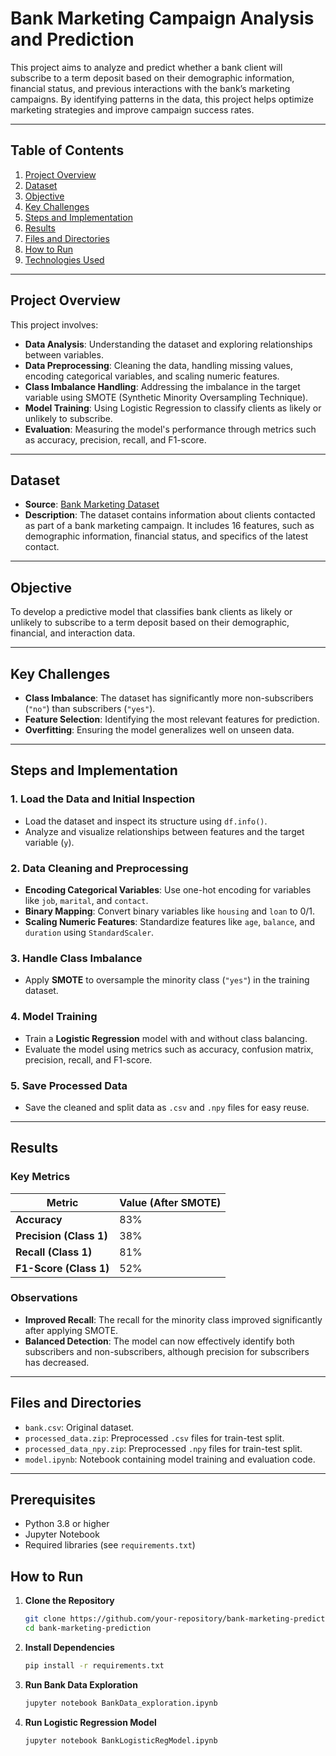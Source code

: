 # Bank Marketing Campaign Analysis and Prediction

This project aims to analyze and predict whether a bank client will subscribe to a term deposit based on their demographic information, financial status, and previous interactions with the bank’s marketing campaigns. By identifying patterns in the data, this project helps optimize marketing strategies and improve campaign success rates.

---

## Table of Contents

1. [Project Overview](#project-overview)
2. [Dataset](#dataset)
3. [Objective](#objective)
4. [Key Challenges](#key-challenges)
5. [Steps and Implementation](#steps-and-implementation)
6. [Results](#results)
7. [Files and Directories](#files-and-directories)
8. [How to Run](#how-to-run)
9. [Technologies Used](#technologies-used)

---

## Project Overview

This project involves:

- **Data Analysis**: Understanding the dataset and exploring relationships between variables.
- **Data Preprocessing**: Cleaning the data, handling missing values, encoding categorical variables, and scaling numeric features.
- **Class Imbalance Handling**: Addressing the imbalance in the target variable using SMOTE (Synthetic Minority Oversampling Technique).
- **Model Training**: Using Logistic Regression to classify clients as likely or unlikely to subscribe.
- **Evaluation**: Measuring the model's performance through metrics such as accuracy, precision, recall, and F1-score.

---

## Dataset

- **Source**: [Bank Marketing Dataset](https://archive.ics.uci.edu/dataset/222/bank+marketing)
- **Description**: The dataset contains information about clients contacted as part of a bank marketing campaign. It includes 16 features, such as demographic information, financial status, and specifics of the latest contact.

---

## Objective

To develop a predictive model that classifies bank clients as likely or unlikely to subscribe to a term deposit based on their demographic, financial, and interaction data.

---

## Key Challenges

- **Class Imbalance**: The dataset has significantly more non-subscribers (`"no"`) than subscribers (`"yes"`).
- **Feature Selection**: Identifying the most relevant features for prediction.
- **Overfitting**: Ensuring the model generalizes well on unseen data.

---

## Steps and Implementation

### 1. Load the Data and Initial Inspection
- Load the dataset and inspect its structure using `df.info()`.
- Analyze and visualize relationships between features and the target variable (`y`).

### 2. Data Cleaning and Preprocessing
- **Encoding Categorical Variables**: Use one-hot encoding for variables like `job`, `marital`, and `contact`.
- **Binary Mapping**: Convert binary variables like `housing` and `loan` to 0/1.
- **Scaling Numeric Features**: Standardize features like `age`, `balance`, and `duration` using `StandardScaler`.

### 3. Handle Class Imbalance
- Apply **SMOTE** to oversample the minority class (`"yes"`) in the training dataset.

### 4. Model Training
- Train a **Logistic Regression** model with and without class balancing.
- Evaluate the model using metrics such as accuracy, confusion matrix, precision, recall, and F1-score.

### 5. Save Processed Data
- Save the cleaned and split data as `.csv` and `.npy` files for easy reuse.

---

## Results

### Key Metrics
| Metric               | Value (After SMOTE) |
|----------------------|---------------------|
| **Accuracy**         | 83%                |
| **Precision (Class 1)** | 38%              |
| **Recall (Class 1)**    | 81%              |
| **F1-Score (Class 1)**  | 52%              |

### Observations
- **Improved Recall**: The recall for the minority class improved significantly after applying SMOTE.
- **Balanced Detection**: The model can now effectively identify both subscribers and non-subscribers, although precision for subscribers has decreased.

---

## Files and Directories

- `bank.csv`: Original dataset.
- `processed_data.zip`: Preprocessed `.csv` files for train-test split.
- `processed_data_npy.zip`: Preprocessed `.npy` files for train-test split.
- `model.ipynb`: Notebook containing model training and evaluation code.

---
## Prerequisites

- Python 3.8 or higher
- Jupyter Notebook
- Required libraries (see `requirements.txt`)

## How to Run

1. **Clone the Repository**
   ```bash
   git clone https://github.com/your-repository/bank-marketing-prediction.git
   cd bank-marketing-prediction
2. **Install Dependencies**
    ```bash
    pip install -r requirements.txt
3. **Run Bank Data Exploration**
    ```bash
    jupyter notebook BankData_exploration.ipynb
4. **Run Logistic Regression Model**
    ```bash
    jupyter notebook BankLogisticRegModel.ipynb

